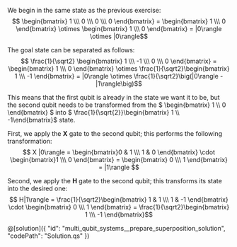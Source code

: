 ﻿We begin in the same state as the previous exercise:
$$ \begin{bmatrix} 1 \\\ 0 \\\ 0 \\\ 0 \end{bmatrix} = \begin{bmatrix} 1 \\\ 0 \end{bmatrix} \otimes \begin{bmatrix} 1 \\\ 0 \end{bmatrix} = |0\rangle \otimes |0\rangle$$

The goal state can be separated as follows:
$$ \frac{1}{\sqrt2} \begin{bmatrix} 1 \\\ -1 \\\ 0 \\\ 0 \end{bmatrix} = \begin{bmatrix} 1 \\\ 0 \end{bmatrix} \otimes \frac{1}{\sqrt2}\begin{bmatrix} 1 \\\ -1 \end{bmatrix} = |0\rangle \otimes \frac{1}{\sqrt2}\big(|0\rangle - |1\rangle\big)$$

This means that the first qubit is already in the state we want it to be, but the second qubit needs to be transformed from the $ \begin{bmatrix} 1 \\\ 0 \end{bmatrix} $ into $ \frac{1}{\sqrt{2}}\begin{bmatrix} 1 \\\ -1\end{bmatrix}$ state.

First, we apply the **X** gate to the second qubit; this performs the following transformation:
$$ X |0\rangle = \begin{bmatrix}0 & 1 \\\ 1 & 0 \end{bmatrix} \cdot \begin{bmatrix}1 \\\ 0 \end{bmatrix} = \begin{bmatrix} 0 \\\ 1 \end{bmatrix} = |1\rangle  $$

Second, we apply the **H** gate to the second qubit; this transforms its state into the desired one:
$$ H|1\rangle = \frac{1}{\sqrt2}\begin{bmatrix} 1 & 1 \\\ 1 & -1 \end{bmatrix} \cdot \begin{bmatrix} 0 \\\ 1 \end{bmatrix} = \frac{1}{\sqrt2}\begin{bmatrix} 1 \\\ -1 \end{bmatrix}$$

@[solution]({
"id": "multi_qubit_systems__prepare_superposition_solution",
"codePath": "Solution.qs"
})

